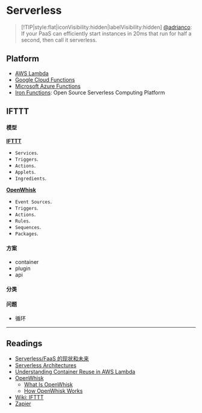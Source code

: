 # Serverless

> [!TIP|style:flat|iconVisibility:hidden|labelVisibility:hidden]
> [@adrianco](https://twitter.com/adrianco/status/736553530689998848?ref_src=twsrc%5Etfw): If your PaaS can efficiently start instances in 20ms that run for half a second, then call it serverless.

## Platform

* [AWS Lambda](https://aws.amazon.com/lambda)
* [Google Cloud Functions](https://cloud.google.com/functions/)
* [Microsoft Azure Functions](https://azure.microsoft.com/en-us/services/functions/)
* [Iron Functions](https://github.com/iron-io/functions): Open Source Serverless Computing Platform

## IFTTT

#### 模型

**[IFTTT](https://ifttt.com)**

* `Services`.
* `Triggers`.
* `Actions`.
* `Applets`.
* `Ingredients`.

**[OpenWhisk](http://openwhisk.org/about)**

* `Event Sources`.
* `Triggers`.
* `Actions`.
* `Rules`.
* `Sequences`.
* `Packages`.

#### 方案

* container
* plugin
* api

#### 分类


#### 问题

* 循环


---
## Readings

* [Serverless/FaaS 的现状和未来](http://jolestar.com/serverless-faas-current-status-and-future/)
* [Serverless Architectures](https://martinfowler.com/articles/serverless.html)
* [Understanding Container Reuse in AWS Lambda](https://aws.amazon.com/cn/blogs/compute/container-reuse-in-lambda/)
* [OpenWhisk](http://openwhisk.org/)
	* [What Is OpenWhisk](http://openwhisk.org/about)
	* [How OpenWhisk Works](https://github.com/apache/incubator-openwhisk/blob/master/docs/about.md)
* [Wiki: IFTTT](https://en.wikipedia.org/wiki/IFTTT#cite_note-wtf-18)
* [Zapier](https://zapier.com/developer/documentation/v2/)
